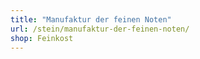 ```yaml
---
title: "Manufaktur der feinen Noten"
url: /stein/manufaktur-der-feinen-noten/
shop: Feinkost
---
```

